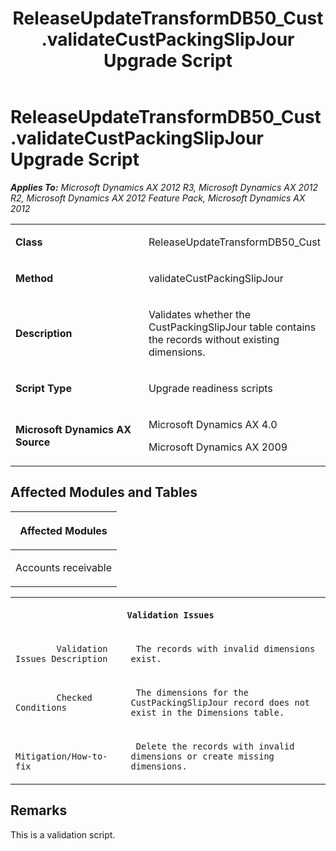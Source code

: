 ﻿---
title: ReleaseUpdateTransformDB50_Cust.validateCustPackingSlipJour Upgrade Script
TOCTitle: ReleaseUpdateTransformDB50_Cust.validateCustPackingSlipJour Upgrade Script
ms:assetid: edbc0070-5788-6efc-7ee0-a0d29f8e2310
ms:mtpsurl: https://msdn.microsoft.com/en-us/library/JJ719945(v=AX.60)
ms:contentKeyID: 49712017
ms.date: 05/18/2015
mtps_version: v=AX.60
---

# ReleaseUpdateTransformDB50\_Cust.validateCustPackingSlipJour Upgrade Script 


_**Applies To:** Microsoft Dynamics AX 2012 R3, Microsoft Dynamics AX 2012 R2, Microsoft Dynamics AX 2012 Feature Pack, Microsoft Dynamics AX 2012_

<table>
<colgroup>
<col style="width: 50%" />
<col style="width: 50%" />
</colgroup>
<tbody>
<tr class="odd">
<td><p><strong>Class</strong></p></td>
<td><p>ReleaseUpdateTransformDB50_Cust</p></td>
</tr>
<tr class="even">
<td><p><strong>Method</strong></p></td>
<td><p>validateCustPackingSlipJour</p></td>
</tr>
<tr class="odd">
<td><p><strong>Description</strong></p></td>
<td><p>Validates whether the CustPackingSlipJour table contains the records without existing dimensions.</p></td>
</tr>
<tr class="even">
<td><p><strong>Script Type</strong></p></td>
<td><p>Upgrade readiness scripts</p></td>
</tr>
<tr class="odd">
<td><p><strong>Microsoft Dynamics AX Source</strong></p></td>
<td><p>Microsoft Dynamics AX 4.0</p>
<p>Microsoft Dynamics AX 2009</p></td>
</tr>
</tbody>
</table>


## Affected Modules and Tables

<table>
<colgroup>
<col style="width: 100%" />
</colgroup>
<thead>
<tr class="header">
<th><p>Affected Modules</p></th>
</tr>
</thead>
<tbody>
<tr class="odd">
<td><p>Accounts receivable</p></td>
</tr>
</tbody>
</table>


<table xmlns="http://www.w3.org/1999/xhtml">
              <tr><th colspan="2">
		
   <p>
   
	 Validation Issues
  </p>
  </th></tr>
              <tr><td>
		
   <p>
   
	 
            Validation Issues Description
          
  </p>
  </td><td>
		
   <p>
   
	 The records with invalid dimensions exist.
  </p>
  </td></tr>
              <tr><td>
		
   <p>
   
	 
            Checked Conditions
          
  </p>
  </td><td>
		
   <p>
   
	 The dimensions for the CustPackingSlipJour record does not exist in the Dimensions table.
  </p>
  </td></tr>
              <tr><td>
		
   <p>
   
	 
            Mitigation/How-to-fix
          
  </p>
  </td><td>
		
   <p>
   
	 Delete the records with invalid dimensions or create missing dimensions.
  </p>
  </td></tr>
            </table>


## Remarks

This is a validation script.

  


